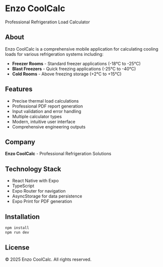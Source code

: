 # Enzo CoolCalc

Professional Refrigeration Load Calculator

## About

Enzo CoolCalc is a comprehensive mobile application for calculating cooling loads for various refrigeration systems including:

- **Freezer Rooms** - Standard freezer applications (-18°C to -25°C)
- **Blast Freezers** - Quick freezing applications (-25°C to -40°C)  
- **Cold Rooms** - Above freezing storage (+2°C to +15°C)

## Features

- Precise thermal load calculations
- Professional PDF report generation
- Input validation and error handling
- Multiple calculator types
- Modern, intuitive user interface
- Comprehensive engineering outputs

## Company

**Enzo CoolCalc** - Professional Refrigeration Solutions

## Technology Stack

- React Native with Expo
- TypeScript
- Expo Router for navigation
- AsyncStorage for data persistence
- Expo Print for PDF generation

## Installation

```bash
npm install
npm run dev
```

## License

© 2025 Enzo CoolCalc. All rights reserved.